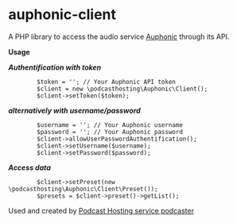 # auphonic-client
A PHP library to access the audio service [Auphonic](https://auphonic.com) through its API.

**Usage**

***Authentification with token***

~~~ 
        $token = ''; // Your Auphonic API token
        $client = new \podcasthosting\Auphonic\Client();
        $client->setToken($token);
~~~

***alternatively with username/password***

~~~
        $username = ''; // Your Auphonic username
        $password = ''; // Your Auphonic password
        $client->allowUserPasswordAuthentification();
        $client->setUsername($username);
        $client->setPassword($password);
~~~

***Access data***

~~~
        $client->setPreset(new \podcasthosting\Auphonic\Client\Preset());
        $presets = $client->preset()->getList();              
~~~

Used and created by [Podcast Hosting service podcaster](https://www.podcaster.de)
